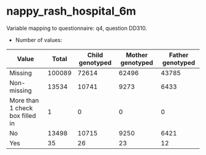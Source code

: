# nappy_rash_hospital_6m
Variable mapping to questionnaire: q4, question DD310.
- Number of values:

| Value | Total | Child genotyped | Mother genotyped | Father genotyped |
| ----- | ----- | --------------- | ---------------- | ---------------- |
| Missing | 100089 | 72614 | 62496 | 43785 |
| Non-missing | 13534 | 10741 | 9273 | 6433 |
| More than 1 check box filled in | 1 | 0 | 0 |0 |
| No | 13498 | 10715 | 9250 |6421 |
| Yes | 35 | 26 | 23 |12 |



